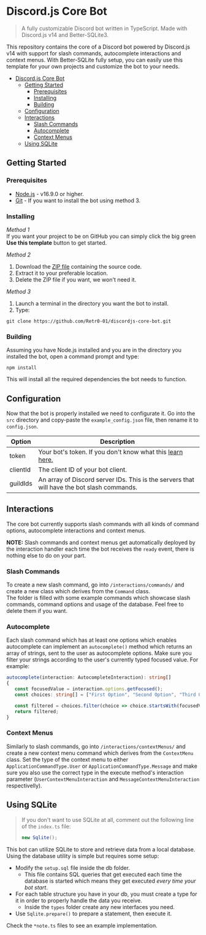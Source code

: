 # Discord.js Core Bot
> A fully customizable Discord bot written in TypeScript. Made with Discord.js v14 and Better-SQLite3.

This repository contains the core of a Discord bot powered by Discord.js v14 with support for slash commands, autocomplete interactions and context menus. With Better-SQLite fully setup, you can easily use this template for your own projects and customize the bot to your needs.

- [Discord.js Core Bot](#discordjs-core-bot)
	- [Getting Started](#getting-started)
		- [Prerequisites](#prerequisites)
		- [Installing](#installing)
		- [Building](#building)
	- [Configuration](#configuration)
	- [Interactions](#interactions)
		- [Slash Commands](#slash-commands)
		- [Autocomplete](#autocomplete)
		- [Context Menus](#context-menus)
	- [Using SQLite](#using-sqlite)

## Getting Started

### Prerequisites
* [Node.js](https://nodejs.org/en/download/) - v16.9.0 or higher.
* [Git](https://git-scm.com/) - If you want to install the bot using method 3.

### Installing
*Method 1*  
If you want your project to be on GitHub you can simply click the big green **Use this template** button to get started.

*Method 2*
1. Download the [ZIP file](https://github.com/Retr0-01/discordjs-core-bot/archive/main.zip) containing the source code.
1. Extract it to your preferable location.
1. Delete the ZIP file if you want, we won't need it.

*Method 3*
1. Launch a terminal in the directory you want the bot to install.
2. Type:
```batch
git clone https://github.com/Retr0-01/discordjs-core-bot.git
```

### Building
Assuming you have Node.js installed and you are in the directory you installed the bot, open a command prompt and type:
```batch
npm install
```
This will install all the required dependencies the bot needs to function.

## Configuration
Now that the bot is properly installed we need to configurate it. Go into the `src` directory and copy-paste the `example_config.json` file, then rename it to `config.json`.

| Option   | Description                                                                                                                         |
| -------- | ----------------------------------------------------------------------------------------------------------------------------------- |
| token    | Your bot's token. If you don't know what this [learn here.](https://discordjs.guide/preparations/setting-up-a-bot-application.html) |
| clientId | The client ID of your bot client.                                                                                                   |
| guildIds | An array of Discord server IDs. This is the servers that will have the bot slash commands.                                          |

## Interactions
The core bot currently supports slash commands with all kinds of command options, autocomplete interactions and context menus.

**NOTE:** Slash commands and context menus get automatically deployed by the interaction handler each time the bot receives the `ready` event, there is nothing else to do on your part.

### Slash Commands
To create a new slash command, go into ``/interactions/commands/`` and create a new class which derives from the ``Command`` class.  
The folder is filled with some example commands which showcase slash commands, command options and usage of the database. Feel free to delete them if you want. 

### Autocomplete
Each slash command which has at least one options which enables autocomplete can implement an ``autocomplete()`` method which returns an array of strings, sent to the user as autocomplete options. Make sure you filter your strings according to the user's currently typed focused value. For example:
```ts
autocomplete(interaction: AutocompleteInteraction): string[]
{
   const focusedValue = interaction.options.getFocused();
   const choices: string[] = ["First Option", "Second Option", "Third Option"];

   const filtered = choices.filter(choice => choice.startsWith(focusedValue));
   return filtered;
}
```
### Context Menus
Similarly to slash commands, go into ``/interactions/contextMenus/`` and create a new context menu command which derives from the ``ContextMenu`` class. Set the type of the context menu to either ``ApplicationCommandType.User`` or ``ApplicationCommandType.Message`` and make sure you also use the correct type in the execute method's interaction parameter (``UserContextMenuInteraction`` and ``MessageContextMenuInteraction`` respectivelly).

## Using SQLite
> If you don't want to use SQLite at all, comment out the following line of the `index.ts` file:
> ```ts
> new Sqlite();
> ```

This bot can utilize SQLite to store and retrieve data from a local database. Using the database utility is simple but requires some setup:
- Modify the `setup.sql` file inside the db folder.
	- This file contains SQL queries that get executed each time the database is started which means they get executed *every time your bot start*.
- For each table structure you have in your db, you must create a type for it in order to properly handle the data you receive.
  - Inside the `types` folder create any new interfaces you need.
- Use `Sqlite.prepare()` to prepare a statement, then execute it.

Check the `*note.ts` files  to see an example implementation.
